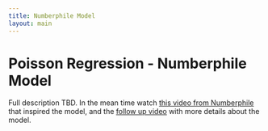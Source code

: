 ```yaml
---
title: Numberphile Model
layout: main
---
```


# Poisson Regression - Numberphile Model

Full description TBD. In the mean time watch [this video from Numberphile](https://www.youtube.com/watch?v=Vv9wpQIGZDw) that inspired the model, and the [follow up video](https://www.youtube.com/watch?v=Zs2M7gWSbTg) with more details about the model.
